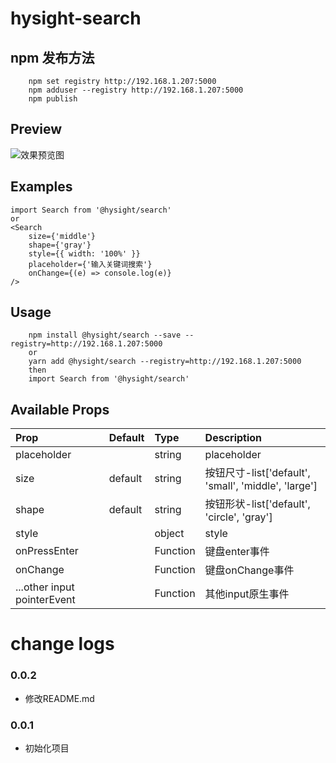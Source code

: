 
# hysight-search

## npm 发布方法
```
    npm set registry http://192.168.1.207:5000
    npm adduser --registry http://192.168.1.207:5000
    npm publish 
```

## Preview
![效果预览图](/images/1.png)

## Examples

```
import Search from '@hysight/search'
or
<Search
    size={'middle'}
    shape={'gray'}
    style={{ width: '100%' }}
    placeholder={'输入关键词搜索'}
    onChange={(e) => console.log(e)}
/>
```

## Usage
```
    npm install @hysight/search --save --registry=http://192.168.1.207:5000
    or
    yarn add @hysight/search --registry=http://192.168.1.207:5000
    then
    import Search from '@hysight/search'
```

## Available Props

Prop|Default|Type|Description
:----|:-----|:-----|:-----
placeholder||string|placeholder
size|default|string|按钮尺寸-list['default', 'small', 'middle', 'large']
shape|default|string|按钮形状-list['default', 'circle', 'gray']
style||object|style
onPressEnter||Function|键盘enter事件
onChange||Function|键盘onChange事件
...other input pointerEvent||Function|其他input原生事件


# change logs

### 0.0.2
  + 修改README.md

### 0.0.1
  + 初始化项目
